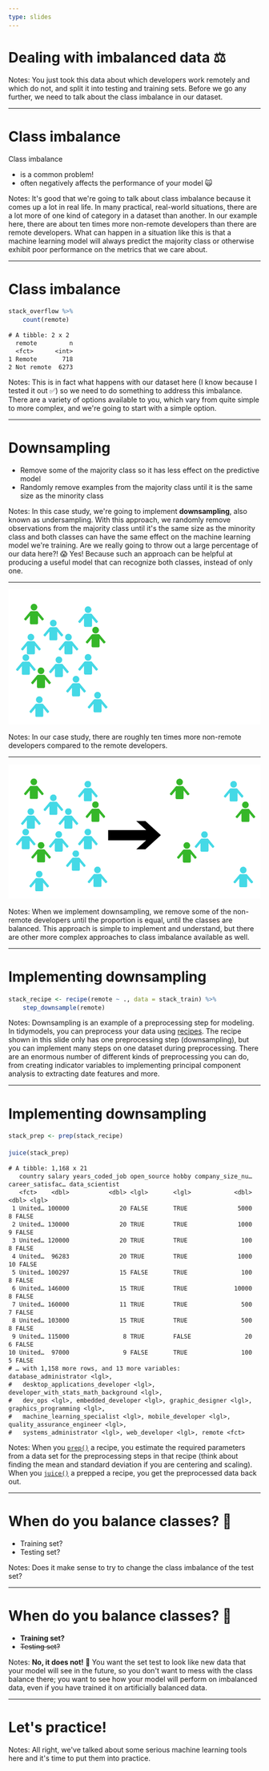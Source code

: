 ```yaml
---
type: slides
---
```


# Dealing with imbalanced data ⚖️


Notes: You just took this data about which developers work remotely and which do not, and split it into testing and training sets. Before we go any further, we need to talk about the class imbalance in our dataset.

---

# Class imbalance

Class imbalance

- is a common problem!
- often negatively affects the performance of your model 🙀

Notes: It's good that we're going to talk about class imbalance because it comes up a lot in real life. In many practical, real-world situations, there are a lot more of one kind of category in a dataset than another. In our example here, there are about ten times more non-remote developers than there are remote developers. What can happen in a situation like this is that a machine learning model will always predict the majority class or otherwise exhibit poor performance on the metrics that we care about.

---

# Class imbalance

```r
stack_overflow %>% 
    count(remote)
```

```out
# A tibble: 2 x 2
  remote         n
  <fct>      <int>
1 Remote       718
2 Not remote  6273
```

Notes: This is in fact what happens with our dataset here (I know because I tested it out ✅) so we need to do something to address this imbalance. There are a variety of options available to you, which vary from quite simple to more complex, and we're going to start with a simple option.

---

# Downsampling

- Remove some of the majority class so it has less effect on the predictive model
- Randomly remove examples from the majority class until it is the same size as the minority class

Notes: In this case study, we're going to implement **downsampling**, also known as undersampling. With this approach, we randomly remove observations from the majority class until it's the same size as the minority class and both classes can have the same effect on the machine learning model we're training. Are we really going to throw out a large percentage of our data here?! 😱 Yes! Because such an approach can be helpful at producing a useful model that can recognize both classes, instead of only one.

---

![](https://github.com/juliasilge/course-ML-tidymodels/blob/master/img/downsample1.png?raw=true)

Notes: In our case study, there are roughly ten times more non-remote developers compared to the remote developers.


---

![](https://github.com/juliasilge/course-ML-tidymodels/blob/master/img/downsample2.png?raw=true)

Notes: When we implement downsampling, we remove some of the non-remote developers until the proportion is equal, until the classes are balanced. This approach is simple to implement and understand, but there are other more complex approaches to class imbalance available as well.

---

# Implementing downsampling

```r
stack_recipe <- recipe(remote ~ ., data = stack_train) %>% 
    step_downsample(remote)
```

Notes: Downsampling is an example of a preprocessing step for modeling. In tidymodels, you can preprocess your data using [recipes](https://tidymodels.github.io/recipes/). The recipe shown in this slide only has one preprocessing step (downsampling), but you can implement many steps on one dataset during preprocessing. There are an enormous number of different kinds of preprocessing you can do, from creating indicator variables to implementing principal component analysis to extracting date features and more.

---

# Implementing downsampling


```r
stack_prep <- prep(stack_recipe)

juice(stack_prep)
```
```out
# A tibble: 1,168 x 21
   country salary years_coded_job open_source hobby company_size_nu… career_satisfac… data_scientist
   <fct>    <dbl>           <dbl> <lgl>       <lgl>            <dbl>            <dbl> <lgl>         
 1 United… 100000              20 FALSE       TRUE              5000                8 FALSE         
 2 United… 130000              20 TRUE        TRUE              1000                9 FALSE         
 3 United… 120000              20 TRUE        TRUE               100                8 FALSE         
 4 United…  96283              20 TRUE        TRUE              1000               10 FALSE         
 5 United… 100297              15 FALSE       TRUE               100                8 FALSE         
 6 United… 146000              15 TRUE        TRUE             10000                8 FALSE         
 7 United… 160000              11 TRUE        TRUE               500                7 FALSE         
 8 United… 103000              15 TRUE        TRUE               500                8 FALSE         
 9 United… 115000               8 TRUE        FALSE               20                6 FALSE         
10 United…  97000               9 FALSE       TRUE               100                5 FALSE         
# … with 1,158 more rows, and 13 more variables: database_administrator <lgl>,
#   desktop_applications_developer <lgl>, developer_with_stats_math_background <lgl>,
#   dev_ops <lgl>, embedded_developer <lgl>, graphic_designer <lgl>, graphics_programming <lgl>,
#   machine_learning_specialist <lgl>, mobile_developer <lgl>, quality_assurance_engineer <lgl>,
#   systems_administrator <lgl>, web_developer <lgl>, remote <fct>
```

Notes: When you [`prep()`](https://tidymodels.github.io/recipes/reference/prep.html) a recipe, you estimate the required parameters from a data set for the preprocessing steps in that recipe (think about finding the mean and standard deviation if you are centering and scaling). When you [`juice()`](https://tidymodels.github.io/recipes/reference/juice.html) a prepped a recipe, you get the preprocessed data back out. 

---

# When do you balance classes? 🤔

- Training set?
- Testing set?

Notes: Does it make sense to try to change the class imbalance of the test set? 

---

# When do you balance classes? 🤔

- **Training set?**
- ~~Testing set?~~

Notes: **No, it does not!** 🙅 You want the set test to look like new data that your model will see in the future, so you don't want to mess with the class balance there; you want to see how your model will perform on imbalanced data, even if you have trained it on artificially balanced data.

---

# Let's practice!

Notes: All right, we've talked about some serious machine learning tools here and it's time to put them into practice.










